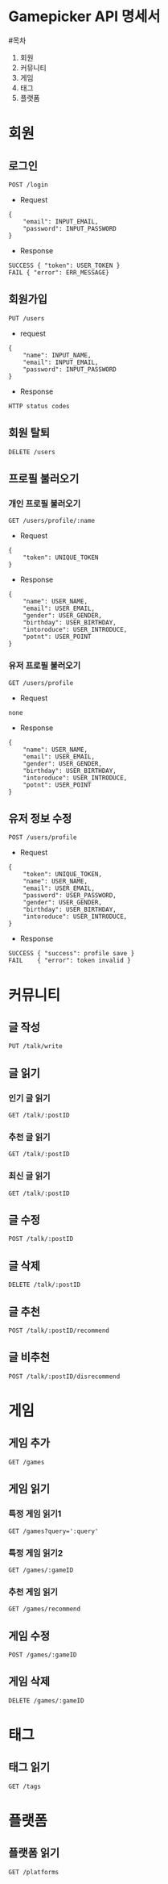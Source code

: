 Gamepicker API 명세서
=====================
#목차
1. 회원
2. 커뮤니티
3. 게임
4. 태그
5. 플랫폼

# 회원
## 로그인
<pre><code>POST /login</code></pre>
* Request
<pre><code>{
    "email": INPUT_EMAIL,
    "password": INPUT_PASSWORD
}</code></pre>
* Response
<pre><code>SUCCESS { "token": USER_TOKEN }
FAIL { "error": ERR_MESSAGE}</code></pre>

## 회원가입
<pre><code>PUT /users</code></pre>
* request
<pre><code>{
    "name": INPUT_NAME,
    "email": INPUT_EMAIL,
    "password": INPUT_PASSWORD
}</code></pre>
* Response
<pre><code>HTTP status codes</code></pre>
## 회원 탈퇴
<pre><code>DELETE /users</code></pre>

## 프로필 불러오기
### 개인 프로필 불러오기
<pre><code>GET /users/profile/:name</code></pre>
* Request
<pre><code>{
    "token": UNIQUE_TOKEN
}</code></pre>
* Response
<pre><code>{
    "name": USER_NAME,
    "email": USER_EMAIL,
    "gender": USER_GENDER,
    "birthday": USER_BIRTHDAY,
    "intoroduce": USER_INTRODUCE,
    "potnt": USER_POINT
}</code></pre>
### 유저 프로필 불러오기
<pre><code>GET /users/profile</code></pre>
* Request
<pre><code>none</code></pre>
* Response
<pre><code>{
    "name": USER_NAME,
    "email": USER_EMAIL,
    "gender": USER_GENDER,
    "birthday": USER_BIRTHDAY,
    "intoroduce": USER_INTRODUCE,
    "potnt": USER_POINT
}</code></pre>
## 유저 정보 수정
<pre><code>POST /users/profile</code></pre>
* Request
<pre><code>{
    "token": UNIQUE_TOKEN,
    "name": USER_NAME,
    "email": USER_EMAIL,
    "password": USER_PASSWORD,
    "gender": USER_GENDER,
    "birthday": USER_BIRTHDAY,
    "intoroduce": USER_INTRODUCE,
}</code></pre>
* Response
<pre><code>SUCCESS { "success": profile save }
FAIL    { "error": token invalid }</code></pre>
# 커뮤니티
## 글 작성
<pre><code>PUT /talk/write</code></pre>
## 글 읽기
### 인기 글 읽기
<pre><code>GET /talk/:postID</code></pre>
### 추천 글 읽기
<pre><code>GET /talk/:postID</code></pre>
### 최신 글 읽기
<pre><code>GET /talk/:postID</code></pre>
## 글 수정
<pre><code>POST /talk/:postID</code></pre>
## 글 삭제
<pre><code>DELETE /talk/:postID</code></pre>

## 글 추천
<pre><code>POST /talk/:postID/recommend</code></pre>
## 글 비추천
<pre><code>POST /talk/:postID/disrecommend</code></pre>

# 게임
## 게임 추가
<pre><code>GET /games</code></pre>
## 게임 읽기
### 특정 게임 읽기1
<pre><code>GET /games?query=':query'</code></pre>
### 특정 게임 읽기2
<pre><code>GET /games/:gameID</code></pre>
### 추천 게임 읽기
<pre><code>GET /games/recommend</code></pre>
## 게임 수정
<pre><code>POST /games/:gameID</code></pre>
## 게임 삭제
<pre><code>DELETE /games/:gameID</code></pre>

# 태그
## 태그 읽기
<pre><code>GET /tags</code></pre>

# 플랫폼
## 플랫폼 읽기
<pre><code>GET /platforms</code></pre>


